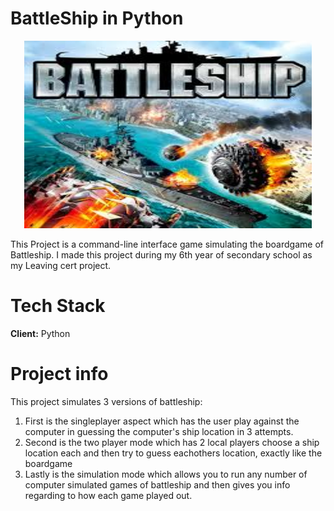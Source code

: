 # BattleShip in Python

<p align="center">
  <img width="460" height="300" src="battleship.jpg">
</p>

This Project is a command-line interface game simulating the boardgame of Battleship. I made this project during my 6th year of secondary school as my Leaving cert project.

# Tech Stack

**Client:** Python

# Project info

This project simulates 3 versions of battleship:
1. First is the singleplayer aspect which has the user play against the computer in guessing the computer's ship location in 3 attempts.
2. Second is the two player mode which has 2 local players choose a ship location each and then try to guess eachothers location, exactly like the boardgame
3. Lastly is the simulation mode which allows you to run any number of computer simulated games of battleship and then gives you info regarding to how each game played out.

